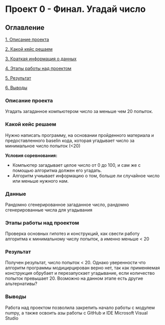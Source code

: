 # Проект 0 - Финал. Угадай число

## Оглавление
[1. Описание проекта](https://github.com/wancraig/sf_data_science_pro/blob/main/Project%200%20-%20Final%20Task/README.md#Описание-проекта)

[2. Какой кейс решаем](https://github.com/wancraig/sf_data_science_pro/blob/main/Project%200%20-%20Final%20Task/README.md#Какой-кейс-решаем)

[3. Краткая информация о данных](https://github.com/wancraig/sf_data_science_pro/blob/main/Project%200%20-%20Final%20Task/README.md#Данные)

[4. Этапы работы над проектом](https://github.com/wancraig/sf_data_science_pro/blob/main/Project%200%20-%20Final%20Task/README.md#Этапы-работы-над-проектом)

[5. Результат](https://github.com/wancraig/sf_data_science_pro/blob/main/Project%200%20-%20Final%20Task/README.md#Результат)

[6. Выводы](https://github.com/wancraig/sf_data_science_pro/blob/main/Project%200%20-%20Final%20Task/README.md#Выводы)

### Описание проекта
Угадать загаданное компьютером число за меньше чем 20 попыток.

### Какой кейс решаем
Нужно написать программу, на основании пройденного материала и предоставленного baselin кода, которая угадывает число за минимальное число попыток (<20)

**Условия соревнования:**
- Компьютер загадывает целое число от 0 до 100, и сам же с помощью алгоритма должен его угадать.
- Алгоритм учиывает информацию о том, больше ли случайное число или меньше нужного нам.

### Данные
Рандомно сгенерированное загаданное число, рандомно сгенерированные числа для угадывания

### Этапы работы над проектом
Проверка основных гипотез и конструкций, как свести работу алгоритма к минимальному числу попыток, а именно меньше < 20

### Результат
Получен результат, число попыток < 20. Однако уверенности что алгоритм программы модицирцирован верно нет, так как применяемая конструкция обрубает и перезапускает угадывание, если количество попыток превышает 20. Возможно на данном этапе есть другие альтернативы?

### Выводы
Работа над проектом позволила закрепить начало работы с модулем numpy, а также освоить азы работы с GitHub и IDE Microsoft Visual Studio